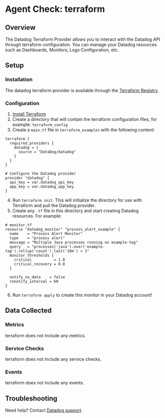 # Agent Check: terraform

## Overview

The Datadog Terraform Provider allows you to interact with the Datadog API through terraform configuration.
You can manage your Datadog resources such as Dashboards, Monitors, Logs Configuration, etc.  

## Setup

### Installation

The datadog terraform provider is available through the [Terraform Registry][1].

### Configuration

1. [Install Terraform][2]
2. Create a directory that will contain the terraform configuration files, for example: `terraform_config`
3. Create a `main.tf` file in `terraform_examples` with the following content:
```
terraform {
  required_providers {
    datadog = {
      source = "DataDog/datadog"
    }
  }
}

# Configure the Datadog provider
provider "datadog" {
  api_key = var.datadog_api_key
  app_key = var.datadog_app_key
}
```

4. Run `terraform init`. This will initialize the directory for use with Terraform and pull the Datadog provider.
5. Create any `.tf` file in this directory and start creating Datadog resources. For example:

```
# monitor.tf
resource "datadog_monitor" "process_alert_example" {
  name    = "Process Alert Monitor"
  type    = "process alert"
  message = "Multiple Java processes running on example-tag"
  query   = "processes('java').over('example-tag').rollup('count').last('10m') > 1"
  monitor_thresholds {
    critical          = 1.0
    critical_recovery = 0.0
  }

  notify_no_data    = false
  renotify_interval = 60
}
```

6. Run `terraform apply` to create this monitor in your Datadog account! 

## Data Collected

### Metrics

terraform does not include any metrics.

### Service Checks

terraform does not include any service checks.

### Events

terraform does not include any events.

## Troubleshooting

Need help? Contact [Datadog support][3].

[1]: https://registry.terraform.io/providers/DataDog/datadog/latest/docs
[2]: https://learn.hashicorp.com/tutorials/terraform/install-cli
[3]: https://docs.datadoghq.com/help/
